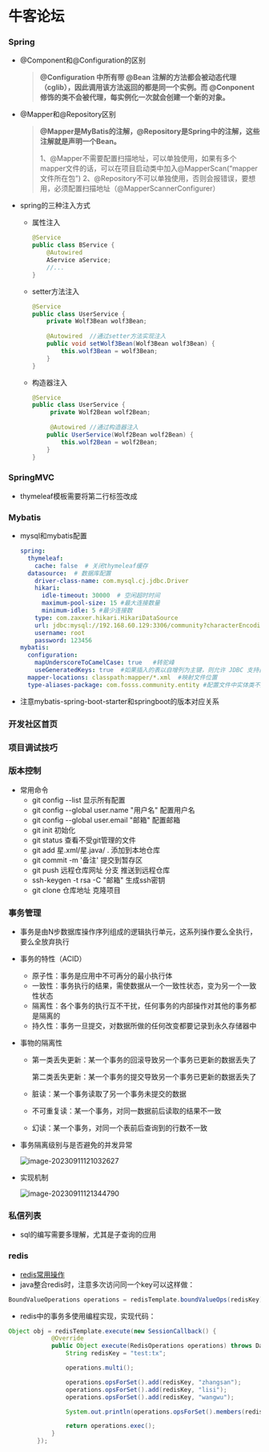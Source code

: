 # 牛客论坛

### Spring

* @Component和@Configuration的区别

  >   **@Configuration 中所有带 @Bean 注解的方法都会被动态代理（cglib），因此调用该方法返回的都是同一个实例。而 @Conponent 修饰的类不会被代理，每实例化一次就会创建一个新的对象。** 

* @Mapper和@Repository区别

  >  **@Mapper是MyBatis的注解，@Repository是Spring中的注解，这些注解就是声明一个Bean。** 
  >
  >  1、@Mapper不需要配置扫描地址，可以单独使用，如果有多个mapper文件的话，可以在项目启动类中加入@MapperScan(“mapper文件所在包”)
  > 2、@Repository不可以单独使用，否则会报错误，要想用，必须配置扫描地址（@MapperScannerConfigurer）

* spring的三种注入方式

  + 属性注入

    ```java
    @Service
    public class BService {
        @Autowired
        AService aService;
        //...
    }
    ```

  + setter方法注入

    ```java
    @Service
    public class UserService {
        private Wolf3Bean wolf3Bean;
        
        @Autowired  //通过setter方法实现注入
        public void setWolf3Bean(Wolf3Bean wolf3Bean) {
            this.wolf3Bean = wolf3Bean;
        }
    }
    ```

  + 构造器注入

    ```java
    @Service
    public class UserService {
         private Wolf2Bean wolf2Bean;
        
         @Autowired //通过构造器注入
        public UserService(Wolf2Bean wolf2Bean) {
            this.wolf2Bean = wolf2Bean;
        }
    }
    ```

### SpringMVC

* thymeleaf模板需要将第二行标签改成<html lang="en" xmlns:th="http://www.thymeleaf.org">

### Mybatis

* mysql和mybatis配置

  ```yaml
  spring:
    thymeleaf:
      cache: false  # 关闭thymeleaf缓存
    datasource:  # 数据库配置
      driver-class-name: com.mysql.cj.jdbc.Driver
      hikari:
        idle-timeout: 30000  # 空闲超时时间
        maximum-pool-size: 15 #最大连接数量
        minimum-idle: 5 #最少连接数
      type: com.zaxxer.hikari.HikariDataSource
      url: jdbc:mysql://192.168.60.129:3306/community?characterEncoding=utf-8&useSSL=false&serverTimezone=Hongkong
      username: root
      password: 123456
  mybatis:
    configuration:
      mapUnderscoreToCamelCase: true   #转驼峰
      useGeneratedKeys: true  #如果插入的表以自增列为主键，则允许 JDBC 支持自动生成主键，并可将自动生成的主键返回。
    mapper-locations: classpath:mapper/*.xml  #映射文件位置
    type-aliases-package: com.fosss.community.entity #配置文件中实体类不用写包名
  
  ```

* 注意mybatis-spring-boot-starter和springboot的版本对应关系

### 开发社区首页

### 项目调试技巧

### 版本控制

* 常用命令
  + git config --list   显示所有配置
  + git config --global user.name "用户名"  配置用户名
  + git config --global user.email "邮箱"  配置邮箱
  + git init  初始化
  + git status  查看不受git管理的文件
  + git add  星.xml/星.java/ .   添加到本地仓库
  + git commit -m '备注'  提交到暂存区
  + git push 远程仓库网址 分支      推送到远程仓库
  + ssh-keygen -t rsa -C "邮箱"   生成ssh密钥
  + git clone  仓库地址  克隆项目

### 事务管理

* 事务是由N步数据库操作序列组成的逻辑执行单元，这系列操作要么全执行，要么全放弃执行

* 事务的特性（ACID）

  + 原子性：事务是应用中不可再分的最小执行体
  + 一致性：事务执行的结果，需使数据从一个一致性状态，变为另一个一致性状态
  + 隔离性：各个事务的执行互不干扰，任何事务的内部操作对其他的事务都是隔离的
  + 持久性：事务一旦提交，对数据所做的任何改变都要记录到永久存储器中

* 事物的隔离性

  + 第一类丢失更新：某一个事务的回滚导致另一个事务已更新的数据丢失了

    第二类丢失更新：某一个事务的提交导致另一个事务已更新的数据丢失了

  + 脏读：某一个事务读取了另一个事务未提交的数据

  + 不可重复读：某一个事务，对同一数据前后读取的结果不一致

  + 幻读：某一个事务，对同一个表前后查询到的行数不一致

* 事务隔离级别与是否避免的并发异常

  ![image-20230911121032627](https://cdn.jsdelivr.net/gh/fosss666/notebook/img/202309111213692.png)

* 实现机制

  ![image-20230911121344790](https://cdn.jsdelivr.net/gh/fosss666/notebook/img/202309111213833.png)

### 私信列表

* sql的编写需要多理解，尤其是子查询的应用

### redis

* [redis常用操作](https://fosss666.github.io/2023/08/07/Redis%E5%B8%B8%E7%94%A8%E6%95%B0%E6%8D%AE%E7%BB%93%E6%9E%84/index.html?_sw-precache=96f3eef89475d2b6ce0c83b4709705c0)
* java整合redis时，注意多次访问同一个key可以这样做：
```java
BoundValueOperations operations = redisTemplate.boundValueOps(redisKey);
```
* redis中的事务多使用编程实现，实现代码：
```java
Object obj = redisTemplate.execute(new SessionCallback() {
            @Override
            public Object execute(RedisOperations operations) throws DataAccessException {
                String redisKey = "test:tx";

                operations.multi();

                operations.opsForSet().add(redisKey, "zhangsan");
                operations.opsForSet().add(redisKey, "lisi");
                operations.opsForSet().add(redisKey, "wangwu");

                System.out.println(operations.opsForSet().members(redisKey));

                return operations.exec();
            }
        });
```